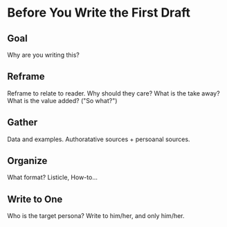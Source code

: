 # Before You Write the First Draft

## Goal
Why are you writing this?

## Reframe
Reframe to relate to reader. Why should they care? What is the take away? What is the value added? ("So what?")

## Gather
Data and examples. Authoratative sources + persoanal sources.

## Organize
What format? Listicle, How-to...

## Write to One
Who is the target persona? Write to him/her, and only him/her.
